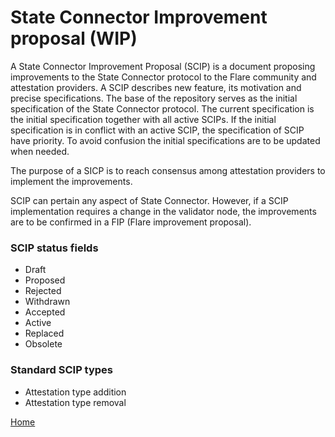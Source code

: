 # State Connector Improvement proposal (WIP)

A State Connector Improvement Proposal (SCIP) is a document proposing improvements to the State Connector protocol to the Flare community and attestation providers. A SCIP describes new feature, its motivation and precise specifications. The base of the repository serves as the initial specification of the State Connector protocol. The current specification is the initial specification together with all active SCIPs. If the initial specification is in conflict with an active SCIP, the specification of SCIP have priority. To avoid confusion the initial specifications are to be updated when needed.

The purpose of a SICP is to reach consensus among attestation providers to implement the improvements.

SCIP can pertain any aspect of State Connector.
However, if a SCIP implementation requires a change in the validator node, the improvements are to be confirmed in a FIP (Flare improvement proposal).

### SCIP status fields

-   Draft
-   Proposed
-   Rejected
-   Withdrawn
-   Accepted
-   Active
-   Replaced
-   Obsolete

### Standard SCIP types

-   Attestation type addition
-   Attestation type removal

[Home](/README.md)
